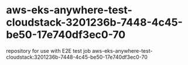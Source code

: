 # aws-eks-anywhere-test-cloudstack-3201236b-7448-4c45-be50-17e740df3ec0-70
repository for use with E2E test job aws-eks-anywhere-test-cloudstack:3201236b-7448-4c45-be50-17e740df3ec0-70
